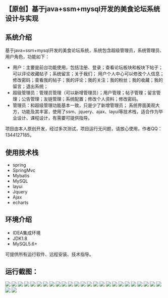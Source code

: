 ## 【原创】基于java+ssm+mysql开发的美食论坛系统设计与实现

## 系统介绍

基于java+ssm+mysql开发的美食论坛系统，系统包含超级管理员，系统管理员、用户角色，功能如下：
- 用户：主要是前台功能使用，包括注册、登录；查看论坛板块和板块下帖子；可以评论收藏帖子；系统留言；关于我们；
用户个人中心可以修改个人信息；修改密码；查看我的帖子；我的评论；我的关注；我的粉丝；我的收藏；我的留言；退出系统；
- 超级管理员：管理员管理（可以新增管理员）；用户管理；帖子管理；留言管理；公告管理；友链管理；系统配置；修改个人资料；修改密码。
- 管理员：和超级管理功能基本一致，只是少了新增管理员；
系统界面美观大方，功能及其丰富，使用了ssm、jquery、ajax、layui等技术栈，适合作为毕业设计、课程设计，有需要可提供指导。

项目由本人原创开发，经过多次测试，项目运行无问题，请放心使用，作者QQ：1344127185。

## 使用技术栈

- spring
- SpringMvc
- Mybatis
- MySQL
- layui
- Jquery
- Ajax
- echarts

## 环境介绍

- IDEA集成环境
- JDK1.8
- MySQL5.6+

可提供所有运行软件、远程安装、技术指导。

## 运行截图：
![](https://github.com/itcoderyhl/SnackTalk/blob/main/images/2.png)
![](https://github.com/itcoderyhl/SnackTalk/blob/main/images/3.png)
![](https://github.com/itcoderyhl/SnackTalk/blob/main/images/4.png)
![](https://github.com/itcoderyhl/SnackTalk/blob/main/images/5.png)
![](https://github.com/itcoderyhl/SnackTalk/blob/main/images/6.png)
![](https://github.com/itcoderyhl/SnackTalk/blob/main/images/7.png)
![](https://github.com/itcoderyhl/SnackTalk/blob/main/images/8.png)
![](https://github.com/itcoderyhl/SnackTalk/blob/main/images/9.png)
![](https://github.com/itcoderyhl/SnackTalk/blob/main/images/10.png)
![](https://github.com/itcoderyhl/SnackTalk/blob/main/images/11.png)
![](https://github.com/itcoderyhl/SnackTalk/blob/main/images/12.png)
![](https://github.com/itcoderyhl/SnackTalk/blob/main/images/13.png)
![](https://github.com/itcoderyhl/SnackTalk/blob/main/images/14.png)
![](https://github.com/itcoderyhl/SnackTalk/blob/main/images/15.png)
![](https://github.com/itcoderyhl/SnackTalk/blob/main/images/16.png)
![](https://github.com/itcoderyhl/SnackTalk/blob/main/images/17.png)
![](https://github.com/itcoderyhl/SnackTalk/blob/main/images/18.png)
![](https://github.com/itcoderyhl/SnackTalk/blob/main/images/19.png)
![](https://github.com/itcoderyhl/SnackTalk/blob/main/images/20.png)
![](https://github.com/itcoderyhl/SnackTalk/blob/main/images/21.png)
![](https://github.com/itcoderyhl/SnackTalk/blob/main/images/22.png)
![](https://github.com/itcoderyhl/SnackTalk/blob/main/images/23.png)
![](https://github.com/itcoderyhl/SnackTalk/blob/main/images/24.png)
![](https://github.com/itcoderyhl/SnackTalk/blob/main/images/25.png)
![](https://github.com/itcoderyhl/SnackTalk/blob/main/images/26.png)
![](https://github.com/itcoderyhl/SnackTalk/blob/main/images/27.png)
![](https://github.com/itcoderyhl/SnackTalk/blob/main/images/28.png)








